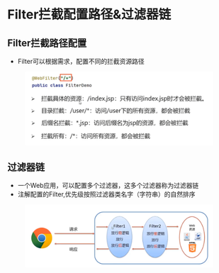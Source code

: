 # Filter拦截配置路径&过滤器链

## Filter拦截路径配置

* Filter可以根据需求，配置不同的拦截资源路径

<figure><img src="../.gitbook/assets/image (1) (1).png" alt=""><figcaption></figcaption></figure>

## 过滤器链

* 一个Web应用，可以配置多个过滤器，这多个过滤器称为过滤器链
* 注解配置的Filter,优先级按照过滤器类名字（字符串）的自然排序

<figure><img src="../.gitbook/assets/image (4).png" alt=""><figcaption></figcaption></figure>
